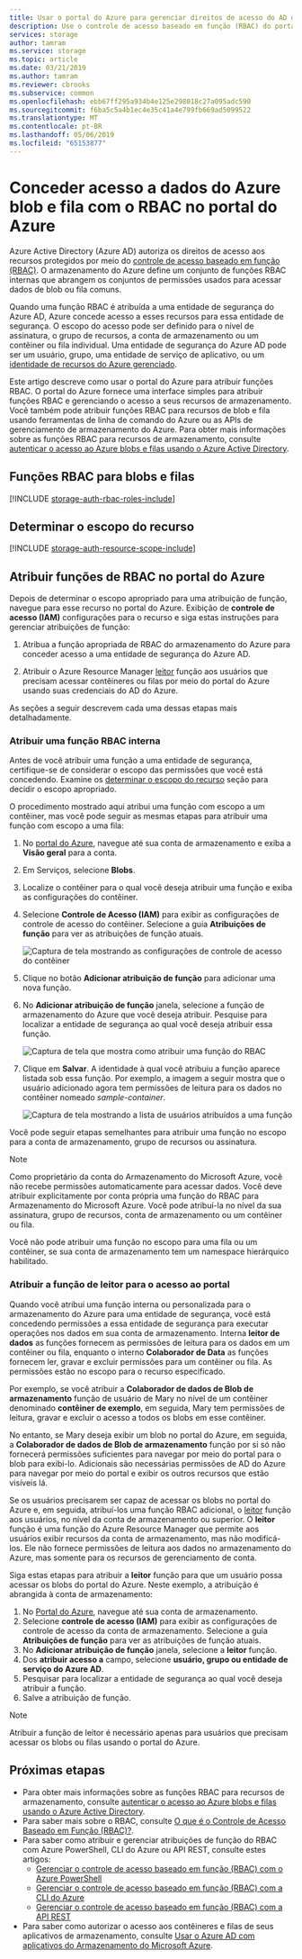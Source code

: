 ```yaml
---
title: Usar o portal do Azure para gerenciar direitos de acesso do AD do Azure para dados de blob e fila com RBAC – armazenamento do Azure | Microsoft Docs
description: Use o controle de acesso baseado em função (RBAC) do portal do Azure para atribuir acesso aos contêineres e filas para entidades de segurança. O armazenamento do Azure dá suporte a funções RBAC internas e personalizadas para a autenticação por meio do Azure AD.
services: storage
author: tamram
ms.service: storage
ms.topic: article
ms.date: 03/21/2019
ms.author: tamram
ms.reviewer: cbrooks
ms.subservice: common
ms.openlocfilehash: ebb67ff295a934b4e125e298018c27a095adc590
ms.sourcegitcommit: f6ba5c5a4b1ec4e35c41a4e799fb669ad5099522
ms.translationtype: MT
ms.contentlocale: pt-BR
ms.lasthandoff: 05/06/2019
ms.locfileid: "65153877"
---
```

# <a name="grant-access-to-azure-blob-and-queue-data-with-rbac-in-the-azure-portal"></a>Conceder acesso a dados do Azure blob e fila com o RBAC no portal do Azure

Azure Active Directory (Azure AD) autoriza os direitos de acesso aos recursos protegidos por meio do [controle de acesso baseado em função (RBAC)](../../role-based-access-control/overview.md). O armazenamento do Azure define um conjunto de funções RBAC internas que abrangem os conjuntos de permissões usados para acessar dados de blob ou fila comuns. 

Quando uma função RBAC é atribuída a uma entidade de segurança do Azure AD, Azure concede acesso a esses recursos para essa entidade de segurança. O escopo do acesso pode ser definido para o nível de assinatura, o grupo de recursos, a conta de armazenamento ou um contêiner ou fila individual. Uma entidade de segurança do Azure AD pode ser um usuário, grupo, uma entidade de serviço de aplicativo, ou um [identidade de recursos do Azure gerenciado](../../active-directory/managed-identities-azure-resources/overview.md).

Este artigo descreve como usar o portal do Azure para atribuir funções RBAC. O portal do Azure fornece uma interface simples para atribuir funções RBAC e gerenciando o acesso a seus recursos de armazenamento. Você também pode atribuir funções RBAC para recursos de blob e fila usando ferramentas de linha de comando do Azure ou as APIs de gerenciamento de armazenamento do Azure. Para obter mais informações sobre as funções RBAC para recursos de armazenamento, consulte [autenticar o acesso ao Azure blobs e filas usando o Azure Active Directory](storage-auth-aad.md). 

## <a name="rbac-roles-for-blobs-and-queues"></a>Funções RBAC para blobs e filas

[!INCLUDE [storage-auth-rbac-roles-include](../../../includes/storage-auth-rbac-roles-include.md)]

## <a name="determine-resource-scope"></a>Determinar o escopo do recurso 

[!INCLUDE [storage-auth-resource-scope-include](../../../includes/storage-auth-resource-scope-include.md)]

## <a name="assign-rbac-roles-using-the-azure-portal"></a>Atribuir funções de RBAC no portal do Azure

Depois de determinar o escopo apropriado para uma atribuição de função, navegue para esse recurso no portal do Azure. Exibição de **controle de acesso (IAM)** configurações para o recurso e siga estas instruções para gerenciar atribuições de função:

1. Atribua a função apropriada de RBAC do armazenamento do Azure para conceder acesso a uma entidade de segurança do Azure AD.

1. Atribuir o Azure Resource Manager [leitor](../../role-based-access-control/built-in-roles.md#reader) função aos usuários que precisam acessar contêineres ou filas por meio do portal do Azure usando suas credenciais do AD do Azure. 

As seções a seguir descrevem cada uma dessas etapas mais detalhadamente.

### <a name="assign-a-built-in-rbac-role"></a>Atribuir uma função RBAC interna

Antes de você atribuir uma função a uma entidade de segurança, certifique-se de considerar o escopo das permissões que você está concedendo. Examine os [determinar o escopo do recurso](#determine-resource-scope) seção para decidir o escopo apropriado.

O procedimento mostrado aqui atribui uma função com escopo a um contêiner, mas você pode seguir as mesmas etapas para atribuir uma função com escopo a uma fila: 

1. No [portal do Azure](https://portal.azure.com), navegue até sua conta de armazenamento e exiba a **Visão geral** para a conta.
1. Em Serviços, selecione **Blobs**. 
1. Localize o contêiner para o qual você deseja atribuir uma função e exiba as configurações do contêiner. 
1. Selecione **Controle de Acesso (IAM)** para exibir as configurações de controle de acesso do contêiner. Selecione a guia **Atribuições de função** para ver as atribuições de função atuais.

    ![Captura de tela mostrando as configurações de controle de acesso do contêiner](media/storage-auth-aad-rbac-portal/portal-access-control-container.png)

1. Clique no botão **Adicionar atribuição de função** para adicionar uma nova função.
1. No **Adicionar atribuição de função** janela, selecione a função de armazenamento do Azure que você deseja atribuir. Pesquise para localizar a entidade de segurança ao qual você deseja atribuir essa função.

    ![Captura de tela que mostra como atribuir uma função do RBAC](media/storage-auth-aad-rbac-portal/add-rbac-role.png)

1. Clique em **Salvar**. A identidade à qual você atribuiu a função aparece listada sob essa função. Por exemplo, a imagem a seguir mostra que o usuário adicionado agora tem permissões de leitura para os dados no contêiner nomeado *sample-container*.

    ![Captura de tela mostrando a lista de usuários atribuídos a uma função](media/storage-auth-aad-rbac-portal/container-scoped-role.png)

Você pode seguir etapas semelhantes para atribuir uma função no escopo para a conta de armazenamento, grupo de recursos ou assinatura.

> [!NOTE]
> Como proprietário da conta do Armazenamento do Microsoft Azure, você não recebe permissões automaticamente para acessar dados. Você deve atribuir explicitamente por conta própria uma função do RBAC para Armazenamento do Microsoft Azure. Você pode atribuí-la no nível da sua assinatura, grupo de recursos, conta de armazenamento ou um contêiner ou fila.
> 
> Você não pode atribuir uma função no escopo para uma fila ou um contêiner, se sua conta de armazenamento tem um namespace hierárquico habilitado.

### <a name="assign-the-reader-role-for-portal-access"></a>Atribuir a função de leitor para o acesso ao portal

Quando você atribui uma função interna ou personalizada para o armazenamento do Azure para uma entidade de segurança, você está concedendo permissões a essa entidade de segurança para executar operações nos dados em sua conta de armazenamento. Interna **leitor de dados** as funções fornecem as permissões de leitura para os dados em um contêiner ou fila, enquanto o interno **Colaborador de Data** as funções fornecem ler, gravar e excluir permissões para um contêiner ou fila. As permissões estão no escopo para o recurso especificado.  

Por exemplo, se você atribuir a **Colaborador de dados de Blob de armazenamento** função de usuário de Mary no nível de um contêiner denominado **contêiner de exemplo**, em seguida, Mary tem permissões de leitura, gravar e excluir o acesso a todos os blobs em esse contêiner.

No entanto, se Mary deseja exibir um blob no portal do Azure, em seguida, a **Colaborador de dados de Blob de armazenamento** função por si só não fornecerá permissões suficientes para navegar por meio do portal para o blob para exibi-lo. Adicionais são necessárias permissões de AD do Azure para navegar por meio do portal e exibir os outros recursos que estão visíveis lá.

Se os usuários precisarem ser capaz de acessar os blobs no portal do Azure e, em seguida, atribuí-los uma função RBAC adicional, o [leitor](../../role-based-access-control/built-in-roles.md#reader) função aos usuários, no nível da conta de armazenamento ou superior. O **leitor** função é uma função do Azure Resource Manager que permite aos usuários exibir recursos da conta de armazenamento, mas não modificá-los. Ele não fornece permissões de leitura aos dados no armazenamento do Azure, mas somente para os recursos de gerenciamento de conta.

Siga estas etapas para atribuir a **leitor** função para que um usuário possa acessar os blobs do portal do Azure. Neste exemplo, a atribuição é abrangida à conta de armazenamento:

1. No [Portal do Azure](https://portal.azure.com), navegue até sua conta de armazenamento.
1. Selecione **controle de acesso (IAM)** para exibir as configurações de controle de acesso da conta de armazenamento. Selecione a guia **Atribuições de função** para ver as atribuições de função atuais.
1. No **Adicionar atribuição de função** janela, selecione a **leitor** função. 
1. Dos **atribuir acesso a** campo, selecione **usuário, grupo ou entidade de serviço do Azure AD**.
1. Pesquisar para localizar a entidade de segurança ao qual você deseja atribuir a função.
1. Salve a atribuição de função.

> [!NOTE]
> Atribuir a função de leitor é necessário apenas para usuários que precisam acessar os blobs ou filas usando o portal do Azure. 

## <a name="next-steps"></a>Próximas etapas

- Para obter mais informações sobre as funções RBAC para recursos de armazenamento, consulte [autenticar o acesso ao Azure blobs e filas usando o Azure Active Directory](storage-auth-aad.md). 
- Para saber mais sobre o RBAC, consulte [O que é o Controle de Acesso Baseado em Função (RBAC)?](../../role-based-access-control/overview.md).
- Para saber como atribuir e gerenciar atribuições de função do RBAC com Azure PowerShell, CLI do Azure ou API REST, consulte estes artigos:
    - [Gerenciar o controle de acesso baseado em função (RBAC) com o Azure PowerShell](../../role-based-access-control/role-assignments-powershell.md)
    - [Gerenciar o controle de acesso baseado em função (RBAC) com a CLI do Azure](../../role-based-access-control/role-assignments-cli.md)
    - [Gerenciar o controle de acesso baseado em função (RBAC) com a API REST](../../role-based-access-control/role-assignments-rest.md)
- Para saber como autorizar o acesso aos contêineres e filas de seus aplicativos de armazenamento, consulte [Usar o Azure AD com aplicativos do Armazenamento do Microsoft Azure](storage-auth-aad-app.md).
